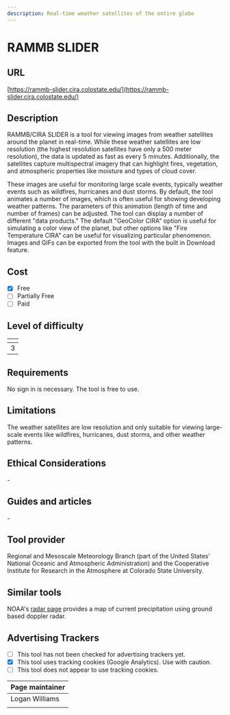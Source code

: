 ```yaml
---
description: Real-time weather satellites of the entire globe
---
```


# RAMMB SLIDER

## URL

[https://rammb-slider.cira.colostate.edu/](https://rammb-slider.cira.colostate.edu/)

## Description

RAMMB/CIRA SLIDER is a tool for viewing images from weather satellites around the planet in real-time. While these weather satellites are low resolution (the highest resolution satellites have only a 500 meter resolution), the data is updated as fast as every 5 minutes. Additionally, the satellites capture multispectral imagery that can highlight fires, vegetation, and atmospheric properties like moisture and types of cloud cover.

These images are useful for monitoring large scale events, typically weather events such as wildfires, hurricanes and dust storms. By default, the tool animates a number of images, which is often useful for showing developing weather patterns. The parameters of this animation (length of time and number of frames) can be adjusted. The tool can display a number of different "data products." The default "GeoColor CIRA" option is useful for simulating a color view of the planet, but other options like "Fire Temperature CIRA" can be useful for visualizing particular phenomenon. Images and GIFs can be exported from the tool with the built in Download feature.&#x20;

## Cost

* [x] Free
* [ ] Partially Free
* [ ] Paid

## Level of difficulty

<table><thead><tr><th data-type="rating" data-max="5"></th></tr></thead><tbody><tr><td>3</td></tr></tbody></table>

## Requirements

No sign in is necessary. The tool is free to use.

## Limitations

The weather satellites are low resolution and only suitable for viewing large-scale events like wildfires, hurricanes, dust storms, and other weather patterns.

## Ethical Considerations

\-

## Guides and articles

\-

## Tool provider

Regional and Mesoscale Meteorology Branch (part of the United States' National Oceanic and Atmospheric Administration) and the Cooperative Institute for Research in the Atmosphere at Colorado State University.

## Similar tools

NOAA's [radar page](https://radar.weather.gov/) provides a map of current precipitation using ground based doppler radar.

## Advertising Trackers

* [ ] This tool has not been checked for advertising trackers yet.
* [x] This tool uses tracking cookies (Google Analytics). Use with caution.
* [ ] This tool does not appear to use tracking cookies.

| Page maintainer |
| --------------- |
| Logan Williams  |
|                 |
